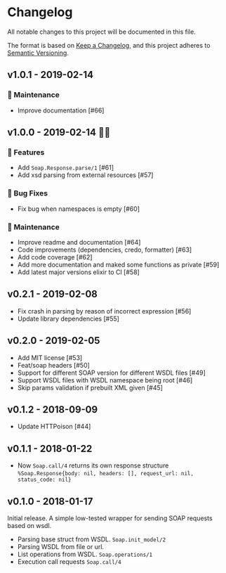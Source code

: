 # Changelog

All notable changes to this project will be documented in this file.

The format is based on [Keep a Changelog](https://keepachangelog.com/en/1.0.0/),
and this project adheres to [Semantic Versioning](https://semver.org/spec/v2.0.0.html).

## v1.0.1 - 2019-02-14
### 🧰 Maintenance
* Improve documentation [#66]

## v1.0.0 - 2019-02-14 🎉🎉
### 🚀 Features
* Add `Soap.Response.parse/1` [#61]
* Add xsd parsing from external resources [#57]

### 🐛 Bug Fixes
* Fix bug when namespaces is empty [#60]

### 🧰 Maintenance
* Improve readme and documentation [#64]
* Code improvements (dependencies, credo, formatter) [#63]
* Add code coverage [#62]
* Add more documentation and maked some functions as private [#59]
* Add latest major versions elixir to CI [#58]

## v0.2.1 - 2019-02-08
* Fix crash in parsing by reason of incorrect expression [#56]
* Update library dependencies [#55]

## v0.2.0 - 2019-02-05
* Add MIT license [#53]
* Feat/soap headers [#50]
* Support for different SOAP version for different WSDL files [#49]
* Support WSDL files with WSDL namespace being root [#46]
* Skip params validation if prebuilt XML given [#45]

## v0.1.2 - 2018-09-09
* Update HTTPoison [#44]

## v0.1.1 - 2018-01-22
* Now `Soap.call/4` returns its own response structure `%Soap.Response{body: nil, headers: [], request_url: nil, status_code: nil}`

## v0.1.0 - 2018-01-17
Initial release. A simple low-tested wrapper for sending SOAP requests based on wsdl.
* Parsing base struct from WSDL. `Soap.init_model/2`
* Parsing WSDL from file or url.
* List operations from WSDL.  `Soap.operations/1`
* Execution call requests `Soap.call/4`
